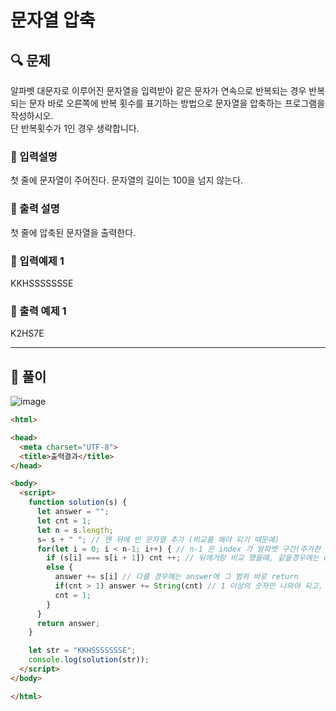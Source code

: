 # 문자열 압축

##  🔍 문제 
알파벳 대문자로 이루어진 문자열을 입력받아 같은 문자가 연속으로 반복되는 경우 반복되는 문자 바로 오른쪽에 반복 횟수를 표기하는 방법으로 문자열을 압축하는 프로그램을 작성하시오.   
단 반복횟수가 1인 경우 생략합니다.


### 🔹 입력설명
첫 줄에 문자열이 주어진다. 문자열의 길이는 100을 넘지 않는다.

### 🔹 출력 설명
첫 줄에 압축된 문자열을 출력한다.

### 🔹 입력예제 1
KKHSSSSSSSE

### 🔹 출력 예제 1
K2HS7E


----

##  📌 풀이
![image](https://user-images.githubusercontent.com/28912774/116490197-b730ec00-a8d1-11eb-9821-8c5741a6bf72.png)


```html
<html>

<head>
  <meta charset="UTF-8">
  <title>출력결과</title>
</head>

<body>
  <script>
    function solution(s) {
      let answer = "";
      let cnt = 1;
      let n = s.length;
      s= s + " "; // 맨 뒤에 빈 문자열 추가 (비교를 해야 되기 때문에)
      for(let i = 0; i < n-1; i++) { // n-1 은 index 가 알파벳 구간(추가한 맨 뒤 빈 문자열은 제외해야되기때문에)
        if (s[i] === s[i + 1]) cnt ++; // 뒤에거랑 비교 했을때, 같을경우에는 cnt 1씩 증가
        else {
          answer += s[i] // 다를 경우에는 answer에 그 범위 바로 return
          if(cnt > 1) answer += String(cnt) // 1 이상의 숫자만 나와야 되고, answer 의 형식이 str 이니까 int 에서 str 로 형변환
          cnt = 1;
        }
      }
      return answer;
    }

    let str = "KKHSSSSSSSE";
    console.log(solution(str));
  </script>
</body>

</html>
```
